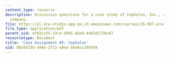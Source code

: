 ```yaml
---
content_type: resource
description: Discussion questions for a case study of Cephalon, Inc., a U.S. biopharmaceutical
  company.
file: https://ol-ocw-studio-app-qa.s3.amazonaws.com/courses/15-997-practice-of-finance-advanced-corporate-risk-management-spring-2009/8be5b73ba94a2711a8eab8a6cc205454_MIT15_997s09_assn05_case05.pdf
file_type: application/pdf
parent_uid: ef02cc55-33c4-d991-82e9-4465d2736c67
resourcetype: Document
title: 'Case Assignment #5: Cephalon'
uid: 8be5b73b-a94a-2711-a8ea-b8a6cc205454
---
```

